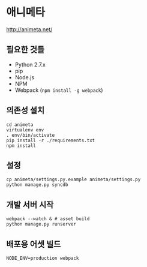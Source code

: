 # 애니메타

http://animeta.net/

## 필요한 것들

* Python 2.7.x
* pip
* Node.js
* NPM
* Webpack (`npm install -g webpack`)

## 의존성 설치

    cd animeta
    virtualenv env
    . env/bin/activate
    pip install -r ./requirements.txt
    npm install

## 설정

    cp animeta/settings.py.example animeta/settings.py
    python manage.py syncdb

## 개발 서버 시작

    webpack --watch & # asset build
    python manage.py runserver

## 배포용 어셋 빌드

    NODE_ENV=production webpack
